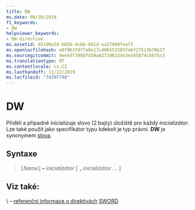 ```yaml
---
title: DW
ms.date: 08/30/2018
f1_keywords:
- DW
helpviewer_keywords:
- DW directive
ms.assetid: 451d0e24-b65b-4cbb-b81d-ea27680feaf3
ms.openlocfilehash: e0f863fd77a0e17c486553185fa6f27513b70b37
ms.sourcegitcommit: 9ee5df398bfd30a42739632de3e165874cb675c3
ms.translationtype: MT
ms.contentlocale: cs-CZ
ms.lasthandoff: 11/22/2019
ms.locfileid: "74397746"
---
```

# <a name="dw"></a>DW

Přidělí a případně inicializuje slovo (2 bajty) úložiště pro každý *inicializátor*. Lze také použít jako specifikátor typu kdekoli je typ právní. **DW** je synonymem [slova](../../assembler/masm/word.md).

## <a name="syntax"></a>Syntaxe

> ⟦*Name*⟧ **–** *inicializátor* ⟦ __,__ *inicializátor* ... ⟧

## <a name="see-also"></a>Viz také:

\ – [referenční informace o direktivách](../../assembler/masm/directives-reference.md)
[SWORD](../../assembler/masm/sword.md)
